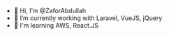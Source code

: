 - 👋 Hi, I’m @ZaforAbdullah
- 👀 I’m currently working with Laravel, VueJS, jQuery
- 🌱 I'm learning AWS, React.JS

<!---
ZaforAbdullah/ZaforAbdullah is a ✨ special ✨ repository because its `README.md` (this file) appears on your GitHub profile.
You can click the Preview link to take a look at your changes.
--->
